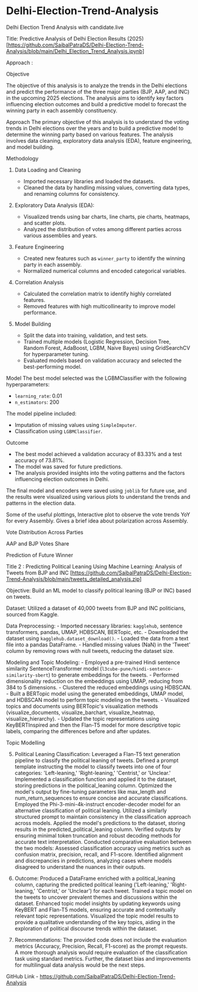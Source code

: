 # Delhi-Election-Trend-Analysis
Delhi Election Trend Analysis with candidate.live

Title: Predictive Analysis of Delhi Election Results (2025) [https://github.com/SaibalPatraDS/Delhi-Election-Trend-Analysis/blob/main/Delhi_Election_Trend_Analysis.ipynb]

Approach : 

Objective

The objective of this analysis is to analyze the trends in the Delhi elections and predict the performance of the three major parties (BJP, AAP, and INC) in the upcoming 2025 elections. The analysis aims to identify key factors influencing election outcomes and build a predictive model to forecast the winning party in each assembly constituency.

Approach
The primary objective of this analysis is to understand the voting trends in Delhi elections over the years and to build a predictive model to determine the winning party based on various features. The analysis involves data cleaning, exploratory data analysis (EDA), feature engineering, and model building.

Methodology
1. Data Loading and Cleaning
    - Imported necessary libraries and loaded the datasets.
    - Cleaned the data by handling missing values, converting data types, and renaming columns for consistency.

2. Exploratory Data Analysis (EDA):
    - Visualized trends using bar charts, line charts, pie charts, heatmaps, and scatter plots.
    - Analyzed the distribution of votes among different parties across various assemblies and years.

3. Feature Engineering
    - Created new features such as `winner_party` to identify the winning party in each assembly.
    - Normalized numerical columns and encoded categorical variables.

4. Correlation Analysis
    - Calculated the correlation matrix to identify highly correlated features.
    - Removed features with high multicollinearity to improve model performance.

5. Model Building
    - Split the data into training, validation, and test sets.
    - Trained multiple models (Logistic Regression, Decision Tree, Random Forest, AdaBoost, LGBM, Naive Bayes) using GridSearchCV for hyperparameter tuning.
    - Evaluated models based on validation accuracy and selected the best-performing model.

Model
The best model selected was the LGBMClassifier with the following hyperparameters:
- `learning_rate`: 0.01
- `n_estimators`: 200

The model pipeline included:
- Imputation of missing values using `SimpleImputer`.
- Classification using `LGBMClassifier`.

Outcome
- The best model achieved a validation accuracy of 83.33% and a test accuracy of 73.81%.
- The model was saved for future predictions.
- The analysis provided insights into the voting patterns and the factors influencing election outcomes in Delhi.

The final model and encoders were saved using `joblib` for future use, and the results were visualized using various plots to understand the trends and patterns in the election data.

Some of the useful plottings, 
Interactive plot to observe the vote trends YoY for every Assembly. Gives a brief idea about polarization across Assembly.


Vote Distribution Across Parties

AAP and BJP Votes Share

Prediction of Future Winner















Title 2 : Predicting Political Leaning Using Machine Learning: Analysis of Tweets from BJP and INC  [https://github.com/SaibalPatraDS/Delhi-Election-Trend-Analysis/blob/main/tweets_detailed_analysis.zip]

Objective: Build an ML model to classify political leaning (BJP or INC) based on tweets.

Dataset: Utilized a dataset of 40,000 tweets from BJP and INC politicians, sourced from Kaggle.

Data Preprocessing:
    - Imported necessary libraries: `kagglehub`, sentence transformers, pandas, UMAP, HDBSCAN, BERTopic, etc.
    - Downloaded the dataset using `kagglehub.dataset_download()`.
    - Loaded the data from a text file into a pandas DataFrame.
    - Handled missing values (NaN) in the 'Tweet' column by removing rows with null tweets, reducing the dataset size.

Modeling and Topic Modeling:
    - Employed a pre-trained Hindi sentence similarity SentenceTransformer model (`l3cube-pune/hindi-sentence-similarity-sbert`) to generate embeddings for the tweets.
    - Performed dimensionality reduction on the embeddings using UMAP, reducing from 384 to 5 dimensions.
    - Clustered the reduced embeddings using HDBSCAN.
    - Built a BERTopic model using the generated embeddings, UMAP model, and HDBSCAN model to perform topic modeling on the tweets.
    - Visualized topics and documents using BERTopic's visualization methods (visualize_documents, visualize_barchart, visualize_heatmap, visualize_hierarchy).
    - Updated the topic representations using KeyBERTInspired and then the Flan-T5 model for more descriptive topic labels, comparing the differences before and after updates.


Topic Modelling


5. Political Leaning Classification:
    Leveraged a Flan-T5 text generation pipeline to classify the political leaning of tweets.
Defined a prompt template instructing the model to classify tweets into one of four categories: 'Left-leaning,' 'Right-leaning,' 'Centrist,' or 'Unclear.'
Implemented a classification function and applied it to the dataset, storing predictions in the political_leaning column.
Optimized the model's output by fine-tuning parameters like max_length and num_return_sequences to ensure concise and accurate classifications.
Employed the Phi-3-mini-4k-instruct encoder-decoder model for an alternative classification of political leaning.
Utilized a similarly structured prompt to maintain consistency in the classification approach across models.
Applied the model's predictions to the dataset, storing results in the predicted_political_leaning column.
Verified outputs by ensuring minimal token truncation and robust decoding methods for accurate text interpretation.
Conducted comparative evaluation between the two models:
Assessed classification accuracy using metrics such as confusion matrix, precision, recall, and F1-score.
Identified alignment and discrepancies in predictions, analyzing cases where models disagreed to understand the nuances in their outputs.


6. Outcome:
Produced a DataFrame enriched with a political_leaning column, capturing the predicted political leaning ('Left-leaning,' 'Right-leaning,' 'Centrist,' or 'Unclear') for each tweet.
Trained a topic model on the tweets to uncover prevalent themes and discussions within the dataset.
Enhanced topic model insights by updating keywords using KeyBERT and Flan-T5 models, ensuring accurate and contextually relevant topic representations.
Visualized the topic model results to provide a qualitative understanding of the key topics, aiding in the exploration of political discourse trends within the dataset.



7. Recommendations: The provided code does not include the evaluation metrics (Accuracy, Precision, Recall, F1-score) as the prompt requests.  A more thorough analysis would require evaluation of the classification task using standard metrics. Further, the dataset bias and improvements for multilingual data analysis would be the next steps.

GitHub Link - https://github.com/SaibalPatraDS/Delhi-Election-Trend-Analysis

